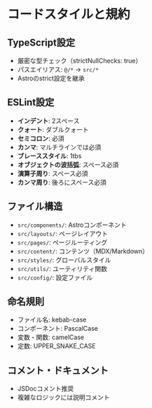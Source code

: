 # コードスタイルと規約

## TypeScript設定
- 厳密な型チェック（strictNullChecks: true）
- パスエイリアス: `@/*` → `src/*`
- Astroのstrict設定を継承

## ESLint設定
- **インデント**: 2スペース
- **クォート**: ダブルクォート
- **セミコロン**: 必須
- **カンマ**: マルチラインでは必須
- **ブレーススタイル**: 1tbs
- **オブジェクトの波括弧**: スペース必須
- **演算子周り**: スペース必須
- **カンマ周り**: 後ろにスペース必須

## ファイル構造
- `src/components/`: Astroコンポーネント
- `src/layouts/`: ページレイアウト
- `src/pages/`: ページルーティング
- `src/content/`: コンテンツ（MDX/Markdown）
- `src/styles/`: グローバルスタイル
- `src/utils/`: ユーティリティ関数
- `src/config/`: 設定ファイル

## 命名規則
- ファイル名: kebab-case
- コンポーネント: PascalCase
- 変数・関数: camelCase
- 定数: UPPER_SNAKE_CASE

## コメント・ドキュメント
- JSDocコメント推奨
- 複雑なロジックには説明コメント